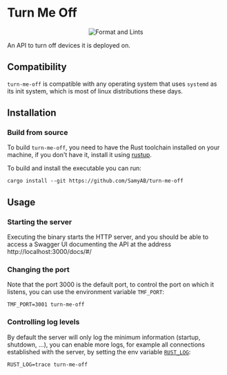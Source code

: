 # Turn Me Off

<div align="center">

![Format and Lints](https://github.com/SamyAB/turn-me-off/actions/workflows/check.yml/badge.svg)

</div>

An API to turn off devices it is deployed on.

## Compatibility

`turn-me-off` is compatible with any operating system that uses `systemd` as its init system,
which is most of linux distributions these days.

## Installation

### Build from source

To build `turn-me-off`, you need to have the Rust toolchain installed on your machine,
if you don't have it, install it using [rustup](https://rustup.rs/).

To build and install the executable you can run:

```Shell
cargo install --git https://github.com/SamyAB/turn-me-off
```

## Usage

### Starting the server

Executing the binary starts the HTTP server, and you should be able to access a
Swagger UI documenting the API at the address http://localhost:3000/docs/#/

### Changing the port

Note that the port 3000 is the default port, to control the port on which it listens,
you can use the environment variable `TMF_PORT`:

```Shell
TMF_PORT=3001 turn-me-off
```

### Controlling log levels

By default the server will only log the minimum information (startup, shutdown, ...),
you can enable more logs, for example all connections established with the server, by
setting the env variable [`RUST_LOG`](https://docs.rs/env_logger/0.11.1/env_logger/#enabling-logging):

```Shell
RUST_LOG=trace turn-me-off
```
